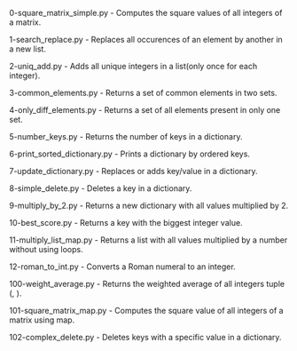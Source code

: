 0-square_matrix_simple.py - Computes the square values of all integers of a matrix.

1-search_replace.py - Replaces all occurences of an element by another in a new list.

2-uniq_add.py - Adds all unique integers in a list(only once for each integer).

3-common_elements.py - Returns a set of common elements in two sets.

4-only_diff_elements.py - Returns a set of all elements present in only one set.

5-number_keys.py - Returns the number of keys in a dictionary.

6-print_sorted_dictionary.py - Prints a dictionary by ordered keys.

7-update_dictionary.py - Replaces or adds key/value in a dictionary.

8-simple_delete.py - Deletes a key in a dictionary.

9-multiply_by_2.py - Returns a new dictionary with all values multiplied by 2.

10-best_score.py - Returns a key with the biggest integer value.

11-multiply_list_map.py - Returns a list with all values multiplied by a number without using loops.

12-roman_to_int.py - Converts a Roman numeral to an integer.

100-weight_average.py - Returns the weighted average of all integers tuple (<score>, <weight>).

101-square_matrix_map.py - Computes the square value of all integers of a matrix using map.

102-complex_delete.py - Deletes keys with a specific value in a dictionary.
